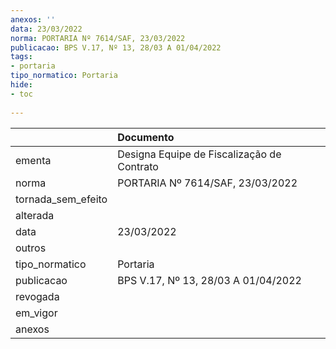 ```yaml
---
anexos: ''
data: 23/03/2022
norma: PORTARIA Nº 7614/SAF, 23/03/2022
publicacao: BPS V.17, Nº 13, 28/03 A 01/04/2022
tags:
- portaria
tipo_normatico: Portaria
hide: 
- toc 
 
---
```


|                    | Documento                                  |
|:-------------------|:-------------------------------------------|
| ementa             | Designa Equipe de Fiscalização de Contrato |
| norma              | PORTARIA Nº 7614/SAF, 23/03/2022           |
| tornada_sem_efeito |                                            |
| alterada           |                                            |
| data               | 23/03/2022                                 |
| outros             |                                            |
| tipo_normatico     | Portaria                                   |
| publicacao         | BPS V.17, Nº 13, 28/03 A 01/04/2022        |
| revogada           |                                            |
| em_vigor           |                                            |
| anexos             |                                            |